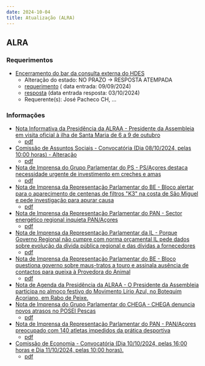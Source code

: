 ```yaml
---
date: 2024-10-04
title: Atualização (ALRA)
---
```

## ALRA

### Requerimentos

* [Encerramento do bar da consulta externa do HDES](http://base.alra.pt:82/4DACTION/w_pesquisa_registo/4/8493)
  * Alteração do estado: NO PRAZO → RESPOSTA ATEMPADA
  * [requerimento](http://base.alra.pt:82/Doc_Req/XIIIreque139.pdf) ( data entrada: 09/09/2024)
  * [resposta](http://base.alra.pt:82/Doc_Req/XIIIrequeresp139.pdf) (data entrada resposta: 03/10/2024)
  * Requerente(s): José Pacheco CH, ...

### Informações

* [Nota Informativa da Presidência da ALRAA - Presidente da Assembleia em visita oficial à ilha de Santa Maria de 6 a 9 de outubro](http://base.alra.pt:82/4DACTION/w_pesquisa_registo/8/20352)
  * [pdf](http://base.alra.pt:82/Doc_Noticias/NI20352.pdf)
* [Comissão de Assuntos Sociais - Convocatória (Dia 08/10/2024, pelas 10:00 horas) - Alteração](http://base.alra.pt:82/4DACTION/w_pesquisa_registo/8/20353)
  * [pdf](http://base.alra.pt:82/Doc_Noticias/NI20353.pdf)
* [Nota de Imprensa do Grupo Parlamentar do PS - PS/Açores destaca necessidade urgente de investimento em creches e amas](http://base.alra.pt:82/4DACTION/w_pesquisa_registo/8/20343)
  * [pdf](http://base.alra.pt:82/Doc_Noticias/NI20343.pdf)
* [Nota de Imprensa da Representação Parlamentar do BE - Bloco alertar para o aparecimento de centenas de filtros "K3" na costa de São Miguel e pede investigação para apurar causa](http://base.alra.pt:82/4DACTION/w_pesquisa_registo/8/20344)
  * [pdf](http://base.alra.pt:82/Doc_Noticias/NI20344.pdf)
* [Nota de Imprensa da Representação Parlamentar do PAN - Sector energético regional inquieta PAN/Açores](http://base.alra.pt:82/4DACTION/w_pesquisa_registo/8/20345)
  * [pdf](http://base.alra.pt:82/Doc_Noticias/NI20345.pdf)
* [Nota de Imprensa da Representação Parlamentar da IL - Porque Governo Regional não cumpre com norma orçamental IL pede dados sobre evolução da dívida pública regional e das dívidas a fornecedores](http://base.alra.pt:82/4DACTION/w_pesquisa_registo/8/20346)
  * [pdf](http://base.alra.pt:82/Doc_Noticias/NI20346.pdf)
* [Nota de Imprensa da Representação Parlamentar do BE - Bloco questiona governo sobre maus-tratos a touro e assinala ausência de contactos para queixa à Provedora do Animal](http://base.alra.pt:82/4DACTION/w_pesquisa_registo/8/20347)
  * [pdf](http://base.alra.pt:82/Doc_Noticias/NI20347.pdf)
* [Nota de Agenda da Presidência da ALRAA - O Presidente da Assembleia participa no almoço festivo do Movimento Lírio Azul, no Botequim Açoriano, em Rabo de Peixe.](http://base.alra.pt:82/4DACTION/w_pesquisa_registo/8/20348)
* [Nota de Imprensa do Grupo Parlamentar do CHEGA - CHEGA denuncia novos atrasos no POSEI Pescas](http://base.alra.pt:82/4DACTION/w_pesquisa_registo/8/20349)
  * [pdf](http://base.alra.pt:82/Doc_Noticias/NI20349.pdf)
* [Nota de Imprensa da Representação Parlamentar do PAN - PAN/Açores preocupado com 140 atletas impedidos da prática desportiva](http://base.alra.pt:82/4DACTION/w_pesquisa_registo/8/20350)
  * [pdf](http://base.alra.pt:82/Doc_Noticias/NI20350.pdf)
* [Comissão de Economia - Convocatória (Dia 10/10/2024, pelas 16:00 horas e Dia 11/10/2024, pelas 10:00 horas).](http://base.alra.pt:82/4DACTION/w_pesquisa_registo/8/20351)
  * [pdf](http://base.alra.pt:82/Doc_Noticias/NI20351.pdf)
